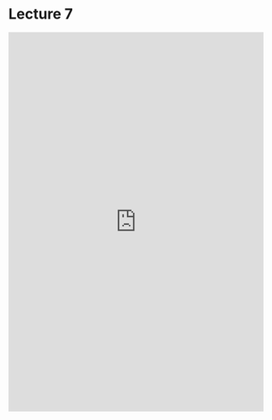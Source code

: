 # Lecture 7

<!-- ## Margin Notes -->



<embed src="https://shx-haah.github.io/notes/lecture_notes/cmput501/Scribed7.pdf" type="application/pdf" width="100%" height="750px"/>